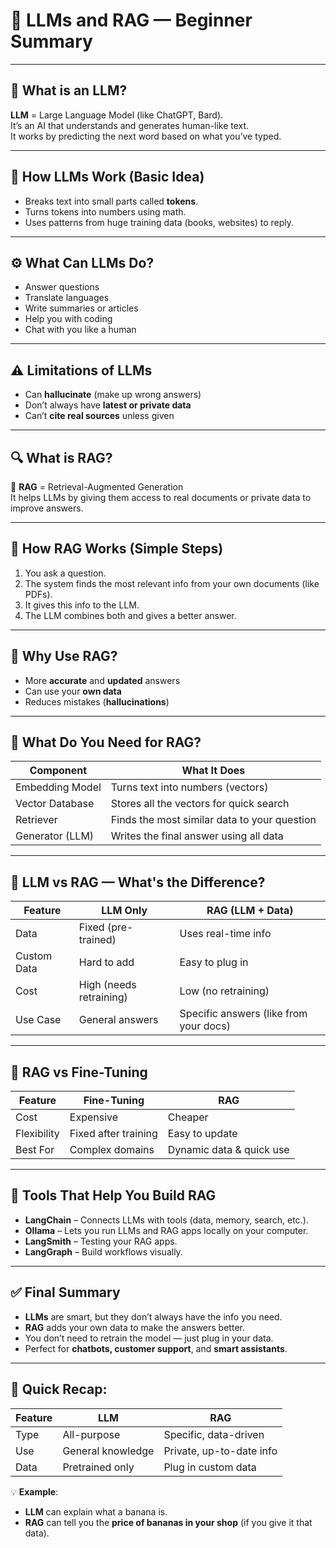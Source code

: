 # 🧠 LLMs and RAG — Beginner Summary

---

## 📌 What is an LLM?

**LLM** = Large Language Model (like ChatGPT, Bard).  
It’s an AI that understands and generates human-like text.  
It works by predicting the next word based on what you’ve typed.

---

## 🤖 How LLMs Work (Basic Idea)

- Breaks text into small parts called **tokens**.  
- Turns tokens into numbers using math.  
- Uses patterns from huge training data (books, websites) to reply.

---

## ⚙️ What Can LLMs Do?

- Answer questions  
- Translate languages  
- Write summaries or articles  
- Help you with coding  
- Chat with you like a human  

---

## ⚠️ Limitations of LLMs

- Can **hallucinate** (make up wrong answers)  
- Don’t always have **latest or private data**  
- Can’t **cite real sources** unless given  

---

## 🔍 What is RAG?

📌 **RAG** = Retrieval-Augmented Generation  
It helps LLMs by giving them access to real documents or private data to improve answers.

---

## 🔧 How RAG Works (Simple Steps)

1. You ask a question.  
2. The system finds the most relevant info from your own documents (like PDFs).  
3. It gives this info to the LLM.  
4. The LLM combines both and gives a better answer.

---

## 🧠 Why Use RAG?

- More **accurate** and **updated** answers  
- Can use your **own data**  
- Reduces mistakes (**hallucinations**)  

---

## 🧰 What Do You Need for RAG?

| Component        | What It Does                            |
|------------------|------------------------------------------|
| Embedding Model  | Turns text into numbers (vectors)        |
| Vector Database  | Stores all the vectors for quick search  |
| Retriever        | Finds the most similar data to your question |
| Generator (LLM)  | Writes the final answer using all data   |

---

## 🧭 LLM vs RAG — What's the Difference?

| Feature       | LLM Only         | RAG (LLM + Data)       |
|---------------|------------------|------------------------|
| Data          | Fixed (pre-trained) | Uses real-time info  |
| Custom Data   | Hard to add       | Easy to plug in        |
| Cost          | High (needs retraining) | Low (no retraining) |
| Use Case      | General answers   | Specific answers (like from your docs) |

---

## 🤖 RAG vs Fine-Tuning

| Feature       | Fine-Tuning       | RAG                   |
|---------------|-------------------|------------------------|
| Cost          | Expensive         | Cheaper               |
| Flexibility   | Fixed after training | Easy to update      |
| Best For      | Complex domains    | Dynamic data & quick use |

---

## 🧰 Tools That Help You Build RAG

- **LangChain** – Connects LLMs with tools (data, memory, search, etc.).  
- **Ollama** – Lets you run LLMs and RAG apps locally on your computer.  
- **LangSmith** – Testing your RAG apps.  
- **LangGraph** – Build workflows visually.  

---

## ✅ Final Summary

- **LLMs** are smart, but they don’t always have the info you need.  
- **RAG** adds your own data to make the answers better.  
- You don’t need to retrain the model — just plug in your data.  
- Perfect for **chatbots, customer support**, and **smart assistants**.

---

## 🎯 Quick Recap:
| Feature | LLM | RAG |
|--------|-----|-----|
| Type   | All-purpose | Specific, data-driven |
| Use    | General knowledge | Private, up-to-date info |
| Data   | Pretrained only | Plug in custom data |

💡 **Example**:  
- **LLM** can explain what a banana is.  
- **RAG** can tell you the **price of bananas in your shop** (if you give it that data).

